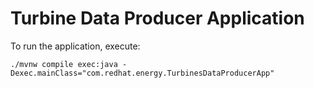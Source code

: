 # Turbine Data Producer Application

To run the application, execute:

```
./mvnw compile exec:java -Dexec.mainClass="com.redhat.energy.TurbinesDataProducerApp"
```
